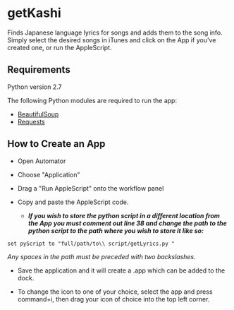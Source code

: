 # getKashi
Finds Japanese language lyrics for songs and adds them to the song info. Simply select the desired songs in iTunes and click on the App if you've created one, or run the AppleScript.

## Requirements

Python version 2.7

The following Python modules are required to run the app:
* [BeautifulSoup](https://www.crummy.com/software/BeautifulSoup/#Download)
* [Requests](http://docs.python-requests.org/en/master/user/install/#install)

## How to Create an App

* Open Automator

* Choose "Application"

* Drag a "Run AppleScript" onto the workflow panel

* Copy and paste the AppleScript code. 
  *  **_If you wish to store the python script in a different location from the App you must comment out line 38 and change the path to the python script to the path where you wish to store it like so:_**

```set pyScript to "full/path/to\\ script/getLyrics.py "```

_Any spaces in the path must be preceded with two backslashes._

* Save the application and it will create a .app which can be added to the dock.

* To change the icon to one of your choice, select the app and press command+i, then drag your icon of choice into the top left corner.
